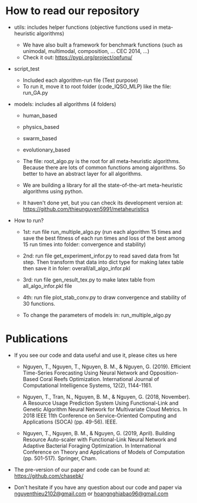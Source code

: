 # How to read our repository
* utils: includes helper functions (objective functions used in meta-heuristic algorithms)
    * We have also built a framework for benchmark functions (such as unimodal, multimodal, composition, ... CEC 2014, ...)
    * Check it out: https://pypi.org/project/opfunu/

* script_test
    * Included each algorithm-run file (Test purpose)
    * To run it, move it to root folder (code_IQSO_MLP) like the file: run_GA.py

* models: includes all algorithms (4 folders)
    * human_based
    * physics_based
    * swarm_based
    * evolutionary_based
    * The file: root_algo.py is the root for all meta-heuristic algorithms. Because there are lots of common functions among 
algorithms. So better to have an abstract layer for all algorithms.
    
    * We are building a library for all the state-of-the-art meta-heuristic algorithms using python.
    * It haven't done yet, but you can check its development version at: https://github.com/thieunguyen5991/metaheuristics
    
* How to run?
    * 1st: run file run_multiple_algo.py (run each algorithm 15 times and save the best fitness of each run times and loss
    of the best among 15 run times into folder: convergence and stability)
    * 2nd: run file get_experiment_infor.py to read saved data from 1st step. Then transform that data into dict type 
    for making latex table then save it in foler: overall/all_algo_infor.pkl
    * 3rd: run file gen_result_tex.py to make latex table from all_algo_infor.pkl file
    * 4th: run file plot_stab_conv.py to draw convergence and stability of 30 functions.
    
    * To change the parameters of models in: run_multiple_algo.py

# Publications
* If you see our code and data useful and use it, please cites us here
    * Nguyen, T., Nguyen, T., Nguyen, B. M., & Nguyen, G. (2019). Efficient Time-Series Forecasting Using Neural Network and Opposition-Based Coral Reefs Optimization. International Journal of Computational Intelligence Systems, 12(2), 1144-1161.
    
    * Nguyen, T., Tran, N., Nguyen, B. M., & Nguyen, G. (2018, November). A Resource Usage Prediction System Using Functional-Link and Genetic Algorithm Neural Network for Multivariate Cloud Metrics. In 2018 IEEE 11th Conference on Service-Oriented Computing and Applications (SOCA) (pp. 49-56). IEEE.

    * Nguyen, T., Nguyen, B. M., & Nguyen, G. (2019, April). Building Resource Auto-scaler with Functional-Link Neural Network and Adaptive Bacterial Foraging Optimization. In International Conference on Theory and Applications of Models of Computation (pp. 501-517). Springer, Cham.

* The pre-version of our paper and code can be found at: https://github.com/chasebk/

* Don't hesitate if you have any question about our code and paper via nguyenthieu2102@gmail.com or hoangnghiabao96@gmail.com 
